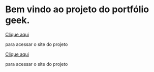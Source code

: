 <h1>Bem vindo ao projeto do portfólio geek.</h1>
<a href="https://guilherme-felicio.github.io/portfolio/">Clique aqui</a><p> para acessar o site do projeto</p>
<a href="https://www.figma.com/file/zjuMyhgSeqVItT8IduEr3o/Portif%C3%B3lio-geek?node-id=197%3A206">Clique aqui</a><p> para acessar o site do projeto</p>
